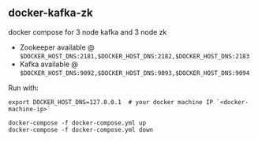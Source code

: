 ## docker-kafka-zk
docker compose for 3 node kafka and 3 node zk

- Zookeeper available @ `$DOCKER_HOST_DNS:2181,$DOCKER_HOST_DNS:2182,$DOCKER_HOST_DNS:2183`
- Kafka available @ `$DOCKER_HOST_DNS:9092,$DOCKER_HOST_DNS:9093,$DOCKER_HOST_DNS:9094`

Run with:

```
export DOCKER_HOST_DNS=127.0.0.1  # your docker machine IP `<docker-machine-ip>`

docker-compose -f docker-compose.yml up
docker-compose -f docker-compose.yml down
```

